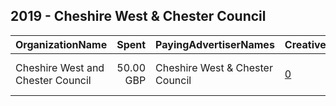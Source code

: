 ## 2019 - Cheshire West & Chester Council 
|OrganizationName|Spent|PayingAdvertiserNames|CreativeUrls|Impressions|Genders|AgeBrackets|CountryCodes|BillingAddresses|CandidateBallotInformation|
|:---|---:|:---|:---|---:|:---|:---|:---|:---|:---|
|Cheshire West and Chester Council|50.00 GBP|Cheshire West & Chester Council|[0](https://www.snap.com/political-ads/asset/28abe30ac7f8e48cb2cee863f27261b686b092e910a66dfb6b4c55bee6b64b43?mediaType=mp4)|36,705||18-25|united kingdom|"58 Nicholas Street,Chester,CH1 2NP,GB"||
